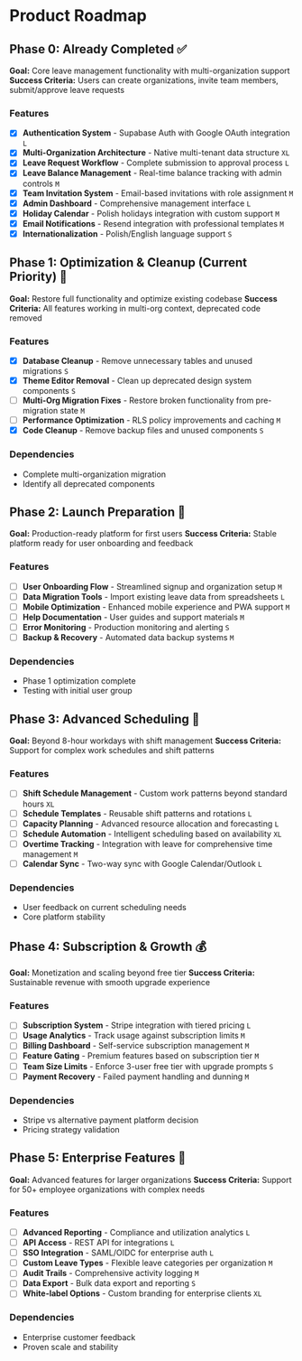 # Product Roadmap

## Phase 0: Already Completed ✅

**Goal:** Core leave management functionality with multi-organization support
**Success Criteria:** Users can create organizations, invite team members, submit/approve leave requests

### Features

- [x] **Authentication System** - Supabase Auth with Google OAuth integration `L`
- [x] **Multi-Organization Architecture** - Native multi-tenant data structure `XL`
- [x] **Leave Request Workflow** - Complete submission to approval process `L`
- [x] **Leave Balance Management** - Real-time balance tracking with admin controls `M`
- [x] **Team Invitation System** - Email-based invitations with role assignment `M`
- [x] **Admin Dashboard** - Comprehensive management interface `L`
- [x] **Holiday Calendar** - Polish holidays integration with custom support `M`
- [x] **Email Notifications** - Resend integration with professional templates `M`
- [x] **Internationalization** - Polish/English language support `S`

## Phase 1: Optimization & Cleanup (Current Priority) 🔧

**Goal:** Restore full functionality and optimize existing codebase
**Success Criteria:** All features working in multi-org context, deprecated code removed

### Features

- [x] **Database Cleanup** - Remove unnecessary tables and unused migrations `S`
- [x] **Theme Editor Removal** - Clean up deprecated design system components `S`
- [ ] **Multi-Org Migration Fixes** - Restore broken functionality from pre-migration state `M`
- [ ] **Performance Optimization** - RLS policy improvements and caching `M`
- [x] **Code Cleanup** - Remove backup files and unused components `S`

### Dependencies

- Complete multi-organization migration
- Identify all deprecated components

## Phase 2: Launch Preparation 🚀

**Goal:** Production-ready platform for first users
**Success Criteria:** Stable platform ready for user onboarding and feedback

### Features

- [ ] **User Onboarding Flow** - Streamlined signup and organization setup `M`
- [ ] **Data Migration Tools** - Import existing leave data from spreadsheets `L`
- [ ] **Mobile Optimization** - Enhanced mobile experience and PWA support `M`
- [ ] **Help Documentation** - User guides and support materials `M`
- [ ] **Error Monitoring** - Production monitoring and alerting `S`
- [ ] **Backup & Recovery** - Automated data backup systems `M`

### Dependencies

- Phase 1 optimization complete
- Testing with initial user group

## Phase 3: Advanced Scheduling 📅

**Goal:** Beyond 8-hour workdays with shift management
**Success Criteria:** Support for complex work schedules and shift patterns

### Features

- [ ] **Shift Schedule Management** - Custom work patterns beyond standard hours `XL`
- [ ] **Schedule Templates** - Reusable shift patterns and rotations `L`
- [ ] **Capacity Planning** - Advanced resource allocation and forecasting `L`
- [ ] **Schedule Automation** - Intelligent scheduling based on availability `XL`
- [ ] **Overtime Tracking** - Integration with leave for comprehensive time management `M`
- [ ] **Calendar Sync** - Two-way sync with Google Calendar/Outlook `L`

### Dependencies

- User feedback on current scheduling needs
- Core platform stability

## Phase 4: Subscription & Growth 💰

**Goal:** Monetization and scaling beyond free tier
**Success Criteria:** Sustainable revenue with smooth upgrade experience

### Features

- [ ] **Subscription System** - Stripe integration with tiered pricing `L`
- [ ] **Usage Analytics** - Track usage against subscription limits `M`
- [ ] **Billing Dashboard** - Self-service subscription management `M`
- [ ] **Feature Gating** - Premium features based on subscription tier `M`
- [ ] **Team Size Limits** - Enforce 3-user free tier with upgrade prompts `S`
- [ ] **Payment Recovery** - Failed payment handling and dunning `M`

### Dependencies

- Stripe vs alternative payment platform decision
- Pricing strategy validation

## Phase 5: Enterprise Features 🏢

**Goal:** Advanced features for larger organizations
**Success Criteria:** Support for 50+ employee organizations with complex needs

### Features

- [ ] **Advanced Reporting** - Compliance and utilization analytics `L`
- [ ] **API Access** - REST API for integrations `L`
- [ ] **SSO Integration** - SAML/OIDC for enterprise auth `L`
- [ ] **Custom Leave Types** - Flexible leave categories per organization `M`
- [ ] **Audit Trails** - Comprehensive activity logging `M`
- [ ] **Data Export** - Bulk data export and reporting `S`
- [ ] **White-label Options** - Custom branding for enterprise clients `XL`

### Dependencies

- Enterprise customer feedback
- Proven scale and stability